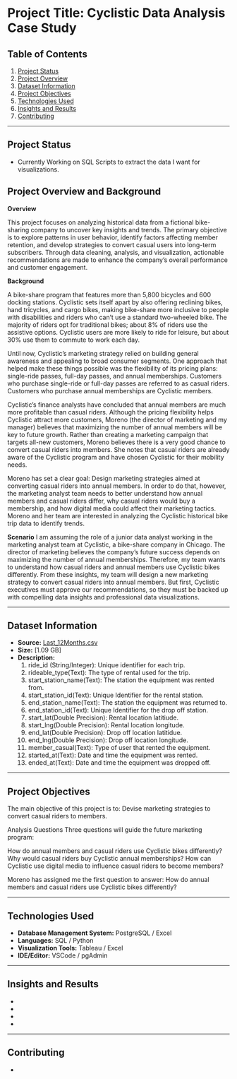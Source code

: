 # **Project Title: Cyclistic Data Analysis Case Study**

## **Table of Contents**
1. [Project Status](#project-status)
2. [Project Overview](#project-overview)
3. [Dataset Information](#dataset-information)
4. [Project Objectives](#project-objectives)
5. [Technologies Used](#technologies-used)
6. [Insights and Results](#insights-and-results)
7. [Contributing](#contributing)


---
## **Project Status**
- Currently Working on SQL Scripts to extract the data I want for visualizations.


## **Project Overview and Background**
**Overview**

This project focuses on analyzing historical data from a fictional bike-sharing company to uncover key insights and trends. The primary objective is to explore patterns in user behavior, identify factors affecting member retention, and develop strategies to convert casual users into long-term subscribers. Through data cleaning, analysis, and visualization, actionable recommendations are made to enhance the company’s overall performance and customer engagement.

**Background**

A bike-share program that features more than 5,800 bicycles and 600 docking stations. Cyclistic sets itself apart by also offering reclining bikes, hand tricycles, and cargo bikes, making bike-share more inclusive to people with disabilities and riders who can’t use a standard two-wheeled bike. The majority of riders opt for traditional bikes; about 8% of riders use the assistive options. Cyclistic users are more likely to ride for leisure, but about 30% use them to commute to work each day.

Until now, Cyclistic’s marketing strategy relied on building general awareness and appealing to broad consumer segments. One approach that helped make these things possible was the flexibility of its pricing plans: single-ride passes, full-day passes, and annual memberships. Customers who purchase single-ride or full-day passes are referred to as casual riders. Customers who purchase annual memberships are Cyclistic members.

Cyclistic’s finance analysts have concluded that annual members are much more profitable than casual riders. Although the pricing flexibility helps Cyclistic attract more customers, Moreno (the director of marketing and my manager) believes that maximizing the number of annual members will be key to future growth. Rather than creating a marketing campaign that targets all-new customers, Moreno believes there is a very good chance to convert casual riders into members. She notes that casual riders are already aware of the Cyclistic program and have chosen Cyclistic for their mobility needs.

Moreno has set a clear goal: Design marketing strategies aimed at converting casual riders into annual members. In order to do that, however, the marketing analyst team needs to better understand how annual members and casual riders differ, why casual riders would buy a membership, and how digital media could affect their marketing tactics. Moreno and her team are interested in analyzing the Cyclistic historical bike trip data to identify trends. 

**Scenario**
I am assuming the role of a junior data analyst working in the marketing analyst team at Cyclistic, a bike-share company in Chicago. The director of marketing believes the company’s future success depends on maximizing the number of annual memberships. Therefore, my team wants to understand how casual riders and annual members use Cyclistic bikes differently. From these insights, my team will design a new marketing strategy to convert casual riders into annual members. But first, Cyclistic executives must approve our recommendations, so they must be backed up with compelling data insights and professional data visualizations.


---

## **Dataset Information**
- **Source:** [Last_12Months.csv](#)
- **Size:** [1.09 GB]
- **Description:** 
    1.	ride_id (String/Integer): Unique identifier for each trip.
    2.  rideable_type(Text): The type of rental used for the trip.
    3.  start_station_name(Text): The station the equipment was rented from.
    4.  start_station_id(Text): Unique Identifier for the rental station.
    5.  end_station_name(Text): The station the equipment was returned to.
    6.  end_station_id(Text): Unique Identifier for the drop off station. 
    7.  start_lat(Double Precision): Rental location latitiude. 
    8.  start_lng(Double Precision): Rental location longitude. 
    9.  end_lat(Double Precision): Drop off location latitidue.
    10. end_lng(Double Precision): Drop off location longitude. 
    11. member_casual(Text): Type of user that rented the equipment. 
    12. started_at(Text): Date and time the equipment was rented.
    13. ended_at(Text): Date and time the equipment was dropped off. 

---

## **Project Objectives**
The main objective of this project is to:
Devise marketing strategies to convert casual riders to members.

Analysis Questions
Three questions will guide the future marketing program:

How do annual members and casual riders use Cyclistic bikes differently?
Why would casual riders buy Cyclistic annual memberships?
How can Cyclistic use digital media to influence casual riders to become members?

Moreno has assigned me the first question to answer: How do annual members and casual riders use Cyclistic bikes differently?

---

## **Technologies Used**
- **Database Management System:** PostgreSQL / Excel
- **Languages:** SQL / Python
- **Visualization Tools:** Tableau /  Excel 
- **IDE/Editor:** VSCode / pgAdmin

---

## **Insights and Results**
-
-
-
-

---

## **Contributing** 

- 



 
